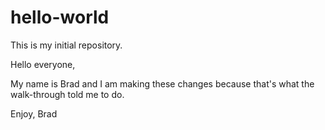 # hello-world
This is my initial repository.

Hello everyone,

  My name is Brad and I am making these changes because that's what the walk-through told me to do.
  
  Enjoy,
  Brad
